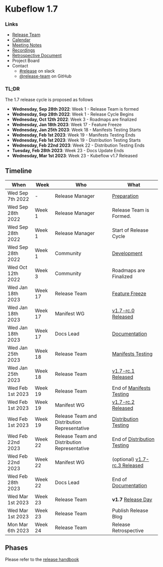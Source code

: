 # Kubeflow 1.7

### Links

- [Release Team](release-team.md)
- [Calendar](https://arrik.to/kf-release-team-cal)
- [Meeting Notes](https://arrik.to/kf-release-team-notes)
- [Recordings](https://arrik.to/kf-release-team-recordings)
- [Retrospective Document](https://bit.ly/kf-release-1-6-retro)
- Project Board
- Contact
  - [#release](https://app.slack.com/client/T7QLHSH6U/C9V2WT2KV) on slack
  - [@release-team](https://github.com/orgs/kubeflow/teams/release-team) on GitHub

### TL;DR

The 1.7 release cycle is proposed as follows

- **Wednesday, Sep 28th 2022**: Week 1 - Release Team is formed
- **Wednesday, Sep 28th 2022**: Week 1 - Release Cycle Begins
- **Wednesday, Oct 12th 2022**: Week 3 - Roadmaps are finalized
- **Wednesday, Jan 18th 2023**: Week 17 - Feature Freeze
- **Wednesday, Jan 25th 2023**: Week 18 - Manifests Testing Starts
- **Wednesday, Feb 1st 2023**: Week 19 - Manifests Testing Ends
- **Wednesday, Feb 1st 2023**: Week 19 - Distribution Testing Starts
- **Wednesday, Feb 22nd 2023**: Week 22 - Distribution Testing Ends
- **Tuesday, Feb 28th 2023**: Week 23 - Docs Update Ends
- **Wednesday, Mar 1st 2023**: Week 23 - Kubeflow v1.7 Released

## Timeline

| **When** | **Week** | **Who** | **What** |
| -------- | -------- | ------- | -------- |
| Wed Sep 7th 2022 | - | Release Manager | [Preparation](../handbook.md#preparation) |
| Wed Sep 28th 2022 | Week 1 | Release Manager | Release Team is Formed. |
| Wed Sep 28th 2022 | Week 1 | Release Manager | Start of Release Cycle |
| Wed Sep 28th 2022 | Week 1 | Community | [Development](../handbook.md#development-10-weeks) |
| Wed Oct 12th 2022 | Week 3 | Community | Roadmaps are Finalized |
| Wed Jan 18th 2023 | Week 17 | Release Team | [Feature Freeze](../handbook.md#feature-freeze-2-weeks) |
| Wed Jan 18th 2023 | Week 17 | Manifest WG | [v1.7-rc.0 Released](../handbook.md#feature-freeze-2-weeks) |
| Wed Jan 18th 2023 | Week 17 | Docs Lead | [Documentation](../handbook.md#documentation) |
| Wed Jan 25th 2023 | Week 18 | Release Team | [Manifests Testing](../handbook.md#manifests-testing-1-week) |
| Wed Jan 25th 2023 | Week 18 | Release Team | [v1.7-rc.1 Released](../handbook.md#feature-freeze-2-weeks) |
| Wed Feb 1st 2023 | Week 19 | Release Team | End of [Manifests Testing](../handbook.md#manifests-testing-1-week) |
| Wed Feb 1st 2023 | Week 19 | Manifest WG | [v1.7-rc.2 Released](../handbook.md#feature-freeze-2-weeks) |
| Wed Feb 1st 2023 | Week 19 | Release Team and Distribution Representative | [Distribution Testing](../handbook.md#distribution-testing-3-weeks) |
| Wed Feb 22nd 2023 | Week 22 | Release Team and Distribution Representative | End of [Distribution Testing](../handbook.md#distribution-testing-3-weeks) |
| Wed Feb 22nd 2023 | Week 22 | Manifest WG | (optional) [v1.7-rc.3 Released](../handbook.md#distribution-testing-3-weeks) |
| Wed Feb 28th 2023 | Week 22 | Docs Lead | End of [Documentation](../handbook.md#documentation) |
| Wed Mar 1st 2023 | Week 23 | Release Team | **v1.7** [Release Day](../handbook.md/#release) |
| Wed Mar 1st 2023 | Week 23 | Release Team | Publish Release Blog |
| Mon Mar 6th 2023 | Week 24 | Release Team | Release Retrospective |

## Phases

Please refer to the [release handbook](../handbook.md)
